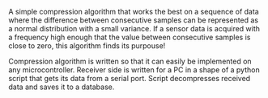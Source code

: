 A simple compression algorithm that works the best on a sequence of data where the difference between consecutive samples can
be represented as a normal distribution with a small variance. If a sensor data is acquired with a frequency high enough that
the value between consecutive samples is close to zero, this algorithm finds its purpouse!

Compression algorithm is written so that it can easily be implemented on any microcontroller. Receiver side is written for a PC
in a shape of a python script that gets its data from a serial port. Script decompresses received data and saves it to a database.
